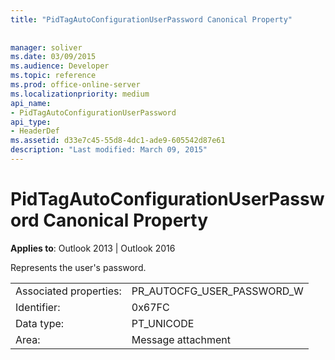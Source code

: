 ```yaml
---
title: "PidTagAutoConfigurationUserPassword Canonical Property"
 
 
manager: soliver
ms.date: 03/09/2015
ms.audience: Developer
ms.topic: reference
ms.prod: office-online-server
ms.localizationpriority: medium
api_name:
- PidTagAutoConfigurationUserPassword
api_type:
- HeaderDef
ms.assetid: d33e7c45-55d8-4dc1-ade9-605542d87e61
description: "Last modified: March 09, 2015"
---
```


# PidTagAutoConfigurationUserPassword Canonical Property

  
  
**Applies to**: Outlook 2013 | Outlook 2016 
  
Represents the user's password.
  
|||
|:-----|:-----|
|Associated properties:  <br/> |PR_AUTOCFG_USER_PASSWORD_W  <br/> |
|Identifier:  <br/> |0x67FC  <br/> |
|Data type:  <br/> |PT_UNICODE  <br/> |
|Area:  <br/> |Message attachment  <br/> |
   

